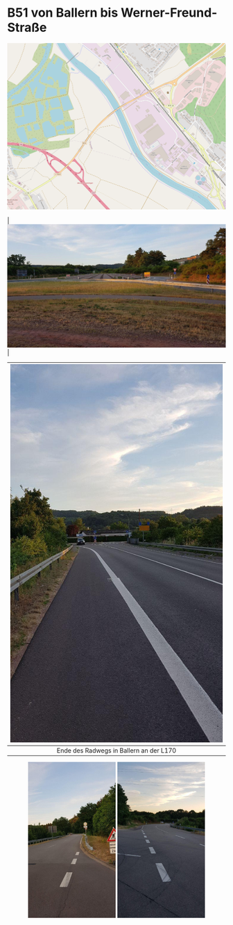 # B51 von Ballern bis Werner-Freund-Straße

![Karte B51 Ballern WFS](media/map-b51-ballern-wfs.png)

| ![Kreisel B51](media/kreisel-b51-radweg-mitte.jpg) |

| ![Radweg Ende B51 Ballern](media/radweg-ende-L170R.jpg) |
|:---:|
|Ende des Radwegs in Ballern an der L170|

<p align="middle">
  <img alt="Werner Freund Straße Abzweig Viezstraße-ost" src="media/werner-freund-strasse-richtung-ell.jpg" width="40%"/>
  <img alt="Werner Freund Straße Abzweig Viezstraße-west" src="media/werner-freund-strasse-richtung-besseringen.jpg" width="40%"/>
</p>

